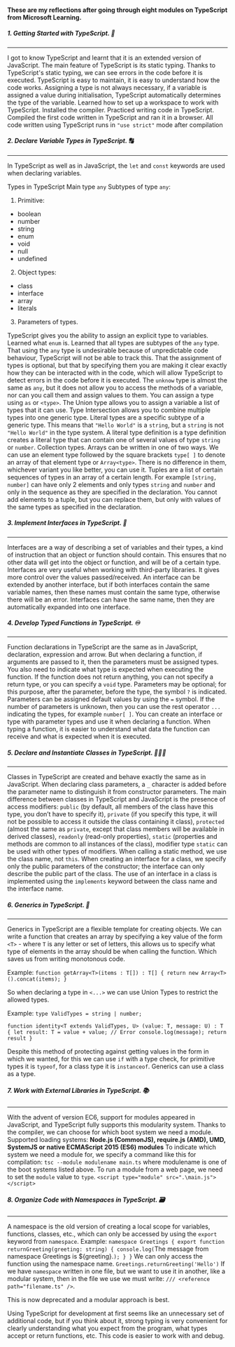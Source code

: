 #### These are my reflections after going through eight modules on TypeScript from Microsoft Learning.

##### 1. Getting Started with TypeScript. 🚀
___
I got to know TypeScript and learnt that it is an extended version of JavaScript. The main feature of TypeScript is its static typing. Thanks to TypeScript's static typing, we can see errors in the code before it is executed. TypeScript is easy to maintain, it is easy to understand how the code works. Assigning a type is not always necessary, if a variable is assigned a value during initialisation, TypeScript automatically determines the type of the variable. Learned how to set up a workspace to work with TypeScript. Installed the compiler. Practiced writing code in TypeScript. Compiled the first code written in TypeScript and ran it in a browser. All code written using TypeScript runs in `"use strict"` mode after compilation


##### 2. Declare Variable Types in TypeScript. 🔠
____
In TypeScript as well as in JavaScript, the `let` and `const` keywords are used when declaring variables.

Types in TypeScript
Main type `any`
Subtypes of type `any`:
1. Primitive:
- boolean
- number
- string
- enum
- void
- null
- undefined

2. Object types:
- class
- interface
- array
- literals

3. Parameters of types.

TypeScript gives you the ability to assign an explicit type to variables. Learned what `enum` is. Learned that all types are subtypes of the `any` type. That using the `any` type is undesirable because of unpredictable code behaviour, TypeScript will not be able to track this. That the assignment of types is optional, but that by specifying them you are making it clear exactly how they can be interacted with in the code, which will allow TypeScript to detect errors in the code before it is executed. The `unknow` type is almost the same as `any`, but it does not allow you to access the methods of a variable, nor can you call them and assign values to them. You can assign a type using `as` or `<type>`. The Union type allows you to assign a variable a list of types that it can use. Type Intersection allows you to combine multiple types into one generic type. Literal types are a specific subtype of a generic type. This means that `"Hello World"` is a `string`, but a `string` is not `"Hello World"` in the type system. A literal type definition is a type definition creates a literal type that can contain one of several values of type `string` or `number`. Collection types. Arrays can be written in one of two ways. We can use an element type followed by the square brackets `type[ ]` to denote an array of that element type or `Array<type>`. There is no difference in them, whichever variant you like better, you can use it. Tuples are a list of certain sequences of types in an array of a certain length. For example `[string, number]` can have only 2 elements and only types `string` and `number` and only in the sequence as they are specified in the declaration. You cannot add elements to a tuple, but you can replace them, but only with values of the same types as specified in the declaration.

##### 3. Implement Interfaces in TypeScript. 🧩
____
Interfaces are a way of describing a set of variables and their types, a kind of instruction that an object or function should contain. This ensures that no other data will get into the object or function, and will be of a certain type. Interfaces are very useful when working with third-party libraries. It gives more control over the values passed/received. An interface can be extended by another interface, but if both interfaces contain the same variable names, then these names must contain the same type, otherwise there will be an error. Interfaces can have the same name, then they are automatically expanded into one interface.

##### 4. Develop Typed Functions in TypeScript. ♾️
____
Function declarations in TypeScript are the same as in JavaScript, declaration, expression and arrow. But when declaring a function, if arguments are passed to it, then the parameters must be assigned types. You also need to indicate what type is expected when executing the function.
If the function does not return anything, you can not specify a return type, or you can specify a `void` type. Parameters may be optional; for this purpose, after the parameter, before the type, the symbol `?` is indicated. Parameters can be assigned default values by using the `=` symbol. If the number of parameters is unknown, then you can use the rest operator `...` indicating the types, for example `number[ ]`. You can create an interface or type with parameter types and use it when declaring a function. When typing a function, it is easier to understand what data the function can receive and what is expected when it is executed.

##### 5. Declare and Instantiate Classes in TypeScript. 🧑🏻‍🦱
____
Classes in TypeScript are created and behave exactly the same as in JavaScript. When declaring class parameters, a `_` character is added before the parameter name to distinguish it from constructor parameters. The main difference between classes in TypeScript and JavaScript is the presence of access modifiers: `public` (by default, all members of the class have this type, you don’t have to specify it), `private` (if you specify this type, it will not be possible to access it outside the class containing it class), `protected` (almost the same as `private`, except that class members will be available in derived classes), `readonly` (read-only properties), `static` (properties and methods are common to all instances of the class), modifier type `static` can be used with other types of modifiers.
When calling a static method, we use the class name, not `this`.
When creating an interface for a class, we specify only the public parameters of the constructor; the interface can only describe the public part of the class.
The use of an interface in a class is implemented using the `implements` keyword between the class name and the interface name.

##### 6. Generics in TypeScript. 🎲
____
Generics in TypeScript are a flexible template for creating objects. We can write a function that creates an array by specifying a key value of the form `<T>` - where `T` is any letter or set of letters, this allows us to specify what type of elements in the array should be when calling the function. Which saves us from writing monotonous code.

Example:
`function getArray<T>(items : T[]) : T[] {
     return new Array<T>().concat(items);
}`

So when declaring a type in `<...>` we can use Union Types to restrict the allowed types.

Example:
`type ValidTypes = string | number;`

`function identity<T extends ValidTypes, U> (value: T, message: U) : T {
     let result: T = value + value; // Error
     console.log(message);
     return result
}`


Despite this method of protecting against getting values in the form in which we wanted, for this we can use `if` with a type check, for primitive types it is `typeof`, for a class type it is `instanceof`.
Generics can use a class as a type.

##### 7. Work with External Libraries in TypeScript. 📚
____
With the advent of version EC6, support for modules appeared in JavaScript, and TypeScript fully supports this modularity system. Thanks to the compiler, we can choose for which boot system we need a module. Supported loading systems: **Node.js (CommonJS), require.js (AMD), UMD, SystemJS or native ECMAScript 2015 (ES6) modules**
To indicate which system we need a module for, we specify a command like this for compilation:
`tsc --module modulename main.ts`
where modulename is one of the boot systems listed above.
To run a module from a web page, we need to set the `module` value to `type`.
`<script type="module" src=".\main.js"></script>`

##### 8. Organize Code with Namespaces in TypeScript. 🗃
____
A namespace is the old version of creating a local scope for variables, functions, classes, etc., which can only be accessed by using the `export` keyword from `namespace`.
Example:
`namespace Greetings {
     export function returnGreeting(greeting: string) {
         console.log(`The message from namespace Greetings is ${greeting}.`);
     }
}`
We can only access the function using the namespace name.
`Greetings.returnGreeting('Hello')`
If we have `namespace` written in one file, but we want to use it in another, like a modular system, then in the file we use we must write:
`/// <reference path="filename.ts" />`.

This is now deprecated and a modular approach is best.

Using TypeScript for development at first seems like an unnecessary set of additional code, but if you think about it, strong typing is very convenient for clearly understanding what you expect from the program, what types accept or return functions, etc. This code is easier to work with and debug.